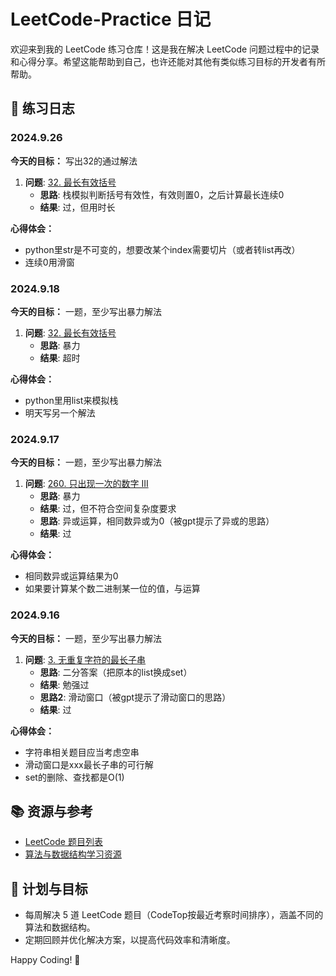 # LeetCode-Practice 日记

欢迎来到我的 LeetCode 练习仓库！这是我在解决 LeetCode 问题过程中的记录和心得分享。希望这能帮助到自己，也许还能对其他有类似练习目标的开发者有所帮助。

## 📅 练习日志

### 2024.9.26

**今天的目标：** 写出32的通过解法

1. **问题**: [32. 最长有效括号](https://leetcode.cn/problems/longest-valid-parentheses/description/)
   - **思路**: 栈模拟判断括号有效性，有效则置0，之后计算最长连续0
   - **结果**: 过，但用时长

**心得体会：** 
   - python里str是不可变的，想要改某个index需要切片（或者转list再改）
   - 连续0用滑窗

### 2024.9.18

**今天的目标：** 一题，至少写出暴力解法

1. **问题**: [32. 最长有效括号](https://leetcode.cn/problems/longest-valid-parentheses/description/)
   - **思路**: 暴力
   - **结果**: 超时

**心得体会：** 
   - python里用list来模拟栈
   - 明天写另一个解法


### 2024.9.17

**今天的目标：** 一题，至少写出暴力解法

1. **问题**: [260. 只出现一次的数字 III](https://leetcode.cn/problems/single-number-iii/description/)
   - **思路**: 暴力
   - **结果**: 过，但不符合空间复杂度要求
   - **思路**: 异或运算，相同数异或为0（被gpt提示了异或的思路）
   - **结果**: 过

**心得体会：** 
   - 相同数异或运算结果为0
   - 如果要计算某个数二进制某一位的值，与运算


### 2024.9.16

**今天的目标：** 一题，至少写出暴力解法

1. **问题**: [3. 无重复字符的最长子串](https://leetcode.cn/problems/longest-substring-without-repeating-characters/)
   - **思路**: 二分答案（把原本的list换成set）
   - **结果**: 勉强过
   - **思路2**: 滑动窗口（被gpt提示了滑动窗口的思路）
   - **结果**: 过

**心得体会：** 
   - 字符串相关题目应当考虑空串
   - 滑动窗口是xxx最长子串的可行解
   - set的删除、查找都是O(1)
## 📚 资源与参考

- [LeetCode 题目列表](https://leetcode.com/problemset/all/)
- [算法与数据结构学习资源](https://github.com/TheAlgorithms/Python)

## 📝 计划与目标

- 每周解决 5 道 LeetCode 题目（CodeTop按最近考察时间排序），涵盖不同的算法和数据结构。
- 定期回顾并优化解决方案，以提高代码效率和清晰度。

Happy Coding! 🎉

